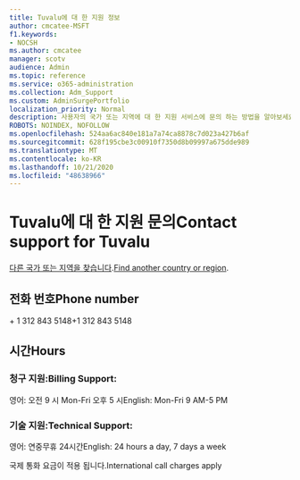 ```yaml
---
title: Tuvalu에 대 한 지원 정보
author: cmcatee-MSFT
f1.keywords:
- NOCSH
ms.author: cmcatee
manager: scotv
audience: Admin
ms.topic: reference
ms.service: o365-administration
ms.collection: Adm_Support
ms.custom: AdminSurgePortfolio
localization_priority: Normal
description: 사용자의 국가 또는 지역에 대 한 지원 서비스에 문의 하는 방법을 알아보세요.
ROBOTS: NOINDEX, NOFOLLOW
ms.openlocfilehash: 524aa6ac840e181a7a74ca8878c7d023a427b6af
ms.sourcegitcommit: 628f195cbe3c00910f7350d8b09997a675dde989
ms.translationtype: MT
ms.contentlocale: ko-KR
ms.lasthandoff: 10/21/2020
ms.locfileid: "48638966"
---
```

# <a name="contact-support-for-tuvalu"></a><span data-ttu-id="cc285-103">Tuvalu에 대 한 지원 문의</span><span class="sxs-lookup"><span data-stu-id="cc285-103">Contact support for Tuvalu</span></span>

<span data-ttu-id="cc285-104">[다른 국가 또는 지역을 찾습니다](../contact-support-for-business-products.md).</span><span class="sxs-lookup"><span data-stu-id="cc285-104">[Find another country or region](../contact-support-for-business-products.md).</span></span>

## <a name="phone-number"></a><span data-ttu-id="cc285-105">전화 번호</span><span class="sxs-lookup"><span data-stu-id="cc285-105">Phone number</span></span>
<span data-ttu-id="cc285-106">+ 1 312 843 5148</span><span class="sxs-lookup"><span data-stu-id="cc285-106">+1 312 843 5148</span></span>

## <a name="hours"></a><span data-ttu-id="cc285-107">시간</span><span class="sxs-lookup"><span data-stu-id="cc285-107">Hours</span></span>
### <a name="billing-support"></a><span data-ttu-id="cc285-108">청구 지원:</span><span class="sxs-lookup"><span data-stu-id="cc285-108">Billing Support:</span></span>

<span data-ttu-id="cc285-109">영어: 오전 9 시 Mon-Fri 오후 5 시</span><span class="sxs-lookup"><span data-stu-id="cc285-109">English: Mon-Fri 9 AM-5 PM</span></span>

### <a name="technical-support"></a><span data-ttu-id="cc285-110">기술 지원:</span><span class="sxs-lookup"><span data-stu-id="cc285-110">Technical Support:</span></span>

<span data-ttu-id="cc285-111">영어: 연중무휴 24시간</span><span class="sxs-lookup"><span data-stu-id="cc285-111">English: 24 hours a day, 7 days a week</span></span>

<span data-ttu-id="cc285-112">국제 통화 요금이 적용 됩니다.</span><span class="sxs-lookup"><span data-stu-id="cc285-112">International call charges apply</span></span>
